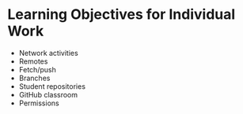 # Learning Objectives for Individual Work

* Network activities
* Remotes
* Fetch/push
* Branches
* Student repositories
* GitHub classroom
* Permissions
